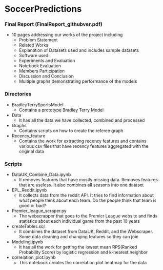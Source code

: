 # SoccerPredictions

### Final Report (FinalReport_githubver.pdf)
- 10 pages addressing our works of the project including
    - Problem Statement
    - Related Works
    - Explanation of Datasets used and includes sample datasets
    - Software used
    - Experiments and Evaluation
    - Notebook Evaluation
    - Members Participation
    - Discussion and Conclusion
    - Multiple graphs demonstrating performance of the models

### Directories
- BradleyTerrySportsModel
    - Contains a prototype Bradley Terry Model
- Data
    - It has all the data we have collected, combined and processed
- Graphs
    - Contains scripts on how to create the referee graph
- Recency_feature
    - Contains the work for extracting recency features and contains various csv files that have recency features aggregated with the original data

### Scripts
- DataUK_Combine_Data.ipynb
    - It removes features that have mostly missing data. Removes features that are useless. It also combines all seasons into one dataset
- EPL_Reddit.ipynb
    - It collects data from the reddit API. It tries to find information about what people think about each team. Do the people think that team is good or bad?
- Premier_league_scraper.py
    - The webscrapper that goes to the Premier League website and finds statistics about each individual game from the past 10 years
- createTables.sql
    - It combines the dataset from DataUK, Reddit, and the Webscraper. Some data cleaning and changing features so they can join
- Modeling.ipynb
    - It has all the work for getting the lowest mean RPS(Ranked Probability Score) by logistic regression and k-nearest neighbor
- correlation_plot.ipynb
    - This notebook creates the correlation plot heatmap for the data


